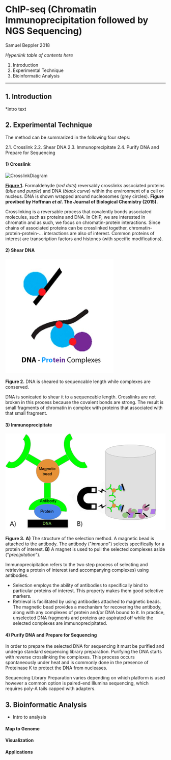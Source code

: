 # ChIP-seq (Chromatin Immunoprecipitation followed by NGS Sequencing)

Samuel Beppler 2018

*Hyperlink table of contents here*

1. Introduction
2. Experimental Technique 
3. Bioinformatic Analysis

---

## 1. Introduction

*intro text

## 2. Experimental Technique

The method can be summarized in the following four steps:

2.1. Crosslink
2.2. Shear DNA
2.3. Immunoprecipitate
2.4. Purify DNA and Prepare for Sequencing 

#### 1) Crosslink

![CrosslinkDiagram](http://www.jbc.org/content/290/44/26404/F1.medium.gif "Diagram of Crosslinking")

**[Figure 1](http://www.jbc.org/content/290/44/26404.full).** Formaldehyde (*red dots*) reversably crosslinks associated proteins (*blue* and *purple*) and DNA (*black curve*) within the environment of a cell or nucleus. DNA is shown wrapped around nucleosomes (grey circles). **Figure provibed by Hoffman *et al*. The Journal of Biological Chemistry (2015).**

Crosslinking is a reversable process that covalently bonds associated molecules, such as proteins and DNA. In ChIP, we are interested in chromatin and as such, we focus on chromatin-protein interactions. Since chains of associated proteins can be crosslinked together, chromatin-protein-protein-... interactions are also of interest. Common proteins of interest are transcription factors and histones (with specific modifications).

#### 2) Shear DNA

![ShearedDiagram](https://github.com/bellpepper91/beng183/blob/master/sheared.jpg?raw=true "Diagram of Sheared DNA Complexes")

**Figure 2.** DNA is sheared to sequencable length while complexes are conserved.

DNA is sonicated to shear it to a sequencable length. Crosslinks are not broken in this process because the covalent bonds are strong. The result is small fragments of chromatin in complex with proteins that associated with that small fragment.

#### 3) Immunoprecipitate

![Immunoprecipitation](https://github.com/bellpepper91/beng183/blob/master/immunoprecipitation.jpg?raw=true "Diagram of Immunoprecipitation")

**Figure 3.** **A)** The structure of the selection method. A magnetic bead is attached to the antibody. The antibody ("*immuno*") selects specifically for a protein of interest. **B)** A magnet is used to pull the selected complexes aside ("*precipitation*").

Immunoprecipitation refers to the two step process of selecting and retrieving a protein of interest (and accompanying complexes) using antibodies.
- Selection employs the ability of antibodies to specifically bind to particular proteins of interest. This property makes them good selective markers.
- Retrieval is facilitated by using antibodies attached to magnetic beads. The magnetic bead provides a mechanism for recovering the antibody, along with any complexes of protein and/or DNA bound to it. In practice, unselected DNA fragments and proteins are aspirated off while the selected complexes are immunoprecipitated.

#### 4) Purify DNA and Prepare for Sequencing

In order to prepare the selected DNA for sequencing it must be purified and 
undergo standard sequencing library preparation.
Purifying the DNA starts with reverse crosslinking the complexes. This process occurs spontaneously under heat and is commonly done in the presence of Proteinase K to protect the DNA from nucleases.

Sequencing Library Preparation varies depending on which platform is used however a common option is paired-end Illumina sequencing, which requires poly-A tails capped with adapters.

## 3. Bioinformatic Analysis
* Intro to analysis

#### Map to Genome
#### Visualization
#### Applications


